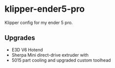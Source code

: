 # klipper-ender5-pro

Klipper config for my ender 5 pro.

## Upgrades

* E3D V6 Hotend
* Sherpa Mini direct-drive extruder with
* 5015 part cooling and upgraded custom toolhead

